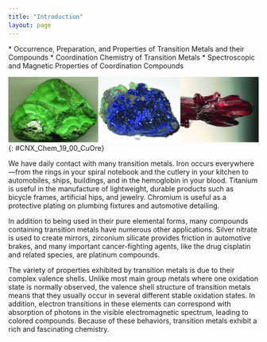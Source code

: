 ```yaml
---
title: "Introduction"
layout: page
---
```



<div data-type="abstract" markdown="1">
* Occurrence, Preparation, and Properties of Transition Metals and their Compounds
* Coordination Chemistry of Transition Metals
* Spectroscopic and Magnetic Properties of Coordination Compounds

</div>

<?cnx.eoc class="key-equations" title="Key-Equations"?>

<?cnx.eoc class="summary" title="Chapter Summary"?>

<?cnx.eoc class="exercises" title="Exercises"?>

<?cnx.eoc class="references" title="References"?>

 ![This figure contains three photos. The first is of a jade green mineral chunk with a darkened regions and a matte surface. The second is of a crystalline mineral chunk composed primarily of bright royal blue shiny crystals and some lighter blue crystalline regions. The third is of long red crystals.](../resources/CNX_Chem_19_00_CuOre.jpg "Transition metals often form vibrantly colored complexes. The minerals malachite (green), azurite (blue), and proustite (red) are some examples. (credit left: modification of work by James St. John; credit middle: modification of work by Stephanie Clifford; credit right: modification of work by Terry Wallace)"){: #CNX_Chem_19_00_CuOre}

We have daily contact with many transition metals. Iron occurs everywhere—from the rings in your spiral notebook and the cutlery in your kitchen to automobiles, ships, buildings, and in the hemoglobin in your blood. Titanium is useful in the manufacture of lightweight, durable products such as bicycle frames, artificial hips, and jewelry. Chromium is useful as a protective plating on plumbing fixtures and automotive detailing.

In addition to being used in their pure elemental forms, many compounds containing transition metals have numerous other applications. Silver nitrate is used to create mirrors, zirconium silicate provides friction in automotive brakes, and many important cancer-fighting agents, like the drug cisplatin and related species, are platinum compounds.

The variety of properties exhibited by transition metals is due to their complex valence shells. Unlike most main group metals where one oxidation state is normally observed, the valence shell structure of transition metals means that they usually occur in several different stable oxidation states. In addition, electron transitions in these elements can correspond with absorption of photons in the visible electromagnetic spectrum, leading to colored compounds. Because of these behaviors, transition metals exhibit a rich and fascinating chemistry.


